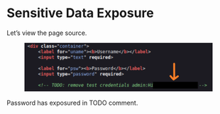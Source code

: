 # Sensitive Data Exposure

Let’s view the page source.

<figure><img src="../../../../../.gitbook/assets/Untitled (5).png" alt=""><figcaption></figcaption></figure>

Password has exposured in TODO comment.
